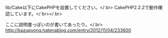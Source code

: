 lib/Cake以下にCakePHPを設置してください。</ br>
CakePHP2.2.2で動作確認しています。</ br></ br>

ここに説明書っぽいのが書いてあったり。</ br>
http://kazupyong.hatenablog.com/entry/2012/11/04/233600